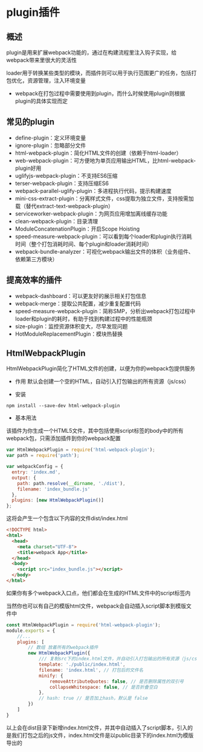 # plugin插件
## 概述
plugin是用来扩展webpack功能的，通过在构建流程里注入钩子实现，给webpack带来里很大的灵活性<br>

loader用于转换某些类型的模块，而插件则可以用于执行范围更广的任务，包括打包优化，资源管理，注入环境变量

* webpack在打包过程中需要使用到plugin，而什么时候使用plugin则根据plugin的具体实现而定

## 常见的plugin
* define-plugin：定义环境变量<br>
* ignore-plugin：忽略部分文件<br>
* html-webpack-plugin：简化HTML文件的创建（依赖于html-loader）<br>
* web-webpack-plugin：可方便地为单页应用输出HTML，比html-webpack-plugin好用<br>
* uglifyjs-webpack-plugin：不支持ES6压缩<br>
* terser-webpack-plugin：支持压缩ES6<br>
* webpack-parallel-uglify-plugin：多进程执行代码，提示构建速度<br>
* mini-css-extract-plugin：分离样式文件，css提取为独立文件，支持按需加载（替代extract-text-webpack-plugin）<br>
* serviceworker-webpack-plugin：为网页应用增加离线缓存功能<br>
* clean-webpack-plugin：目录清理<br>
* ModuleConcatenationPlugin：开启Scope Hoisting<br>
* speed-measure-webpack-plugin：可以看到每个loader和plugin执行消耗时间（整个打包消耗时间、每个plugin和loader消耗时间）<br>
* webpack-bundle-analyzer：可视化webpack输出文件的体积（业务组件、依赖第三方模块）

## 提高效率的插件
* webpack-dashboard：可以更友好的展示相关打包信息<br>
* webpack-merge：提取公共配置，减少重复配置代码<br>
* speed-measure-webpack-plugin：简称SMP，分析出webpack打包过程中loader和plugin的耗时，有助于找到构建过程中的性能瓶颈<br>
* size-plugin：监控资源体积变大，尽早发现问题<br>
* HotModuleReplacementPlugin：模块热替换<br>

## HtmlWebpackPlugin
HtmlWebpackPlugin简化了HTML文件的创建，以便为你的webpack包提供服务

* 作用
默认会创建一个空的HTML，自动引入打包输出的所有资源（js/css）

* 安装
```
npm install --save-dev html-webpack-plugin
```

* 基本用法

该插件为你生成一个HTML5文件，其中包括使用script标签的body中的所有webpack包，只需添加插件到你的webpack配置

````js
var HtmlWebpackPlugin = require('html-webpack-plugin');
var path = require('path');

var webpackConfig = {
  entry: 'index.md',
  output: {
    path: path.resolve(__dirname, './dist'),
    filename: 'index_bundle.js'
  },
  plugins: [new HtmlWebpackPlugin()]
};
````

这将会产生一个包含以下内容的文件dist/index.html
```html
<!DOCTYPE html>
<html>
  <head>
    <meta charset="UTF-8">
    <title>webpack App</title>
  </head>
  <body>
    <script src="index_bundle.js"></script>
  </body>
</html>
```
如果你有多个webpack入口点，他们都会在生成的HTML文件中的script标签内

当然你也可以有自己的模版html文件，webpack会自动插入script脚本到模版文件中

```js
const HtmlWebpackPlugin = require('html-webpack-plugin');
module.exports = {
    //...
    plugins: [
        // 数组 放着所有的webpack插件
        new HtmlWebpackPlugin({
            /// 复制src下的index.html文件，并自动引入打包输出的所有资源（js/css）
            template: './public/index.html',
            filename: 'index.html', // 打包后的文件名
            minify: {
                removeAttributeQuotes: false, // 是否删除属性的双引号
                collapseWhitespace: false, // 是否折叠空白
            },
            // hash: true // 是否加上hash，默认是 false
        })
    ]
}
```
以上会在dist目录下新增index.html文件，并其中自动插入了script脚本，引入的是我们打包之后的js文件，index.html文件是以public目录下的index.html为模版导出的




